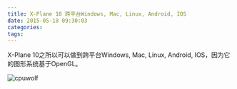 ```yaml
---
title: X-Plane 10 跨平台Windows, Mac, Linux, Android, IOS
date: 2015-05-18 09:30:03
categories:
tags:
---
```





X-Plane 10之所以可以做到跨平台Windows, Mac, Linux, Android, IOS，因为它的图形系统基于OpenGL。

![cpuwolf](/images/data/attachment/201505/18/172947qq547v0p7akytyyy.jpg)


